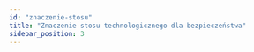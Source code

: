 ```yaml
---
id: "znaczenie-stosu"
title: "Znaczenie stosu technologicznego dla bezpieczeństwa"
sidebar_position: 3
---
```

